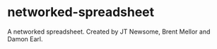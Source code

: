 # networked-spreadsheet
A networked spreadsheet. Created by JT Newsome, Brent Mellor and Damon Earl.
